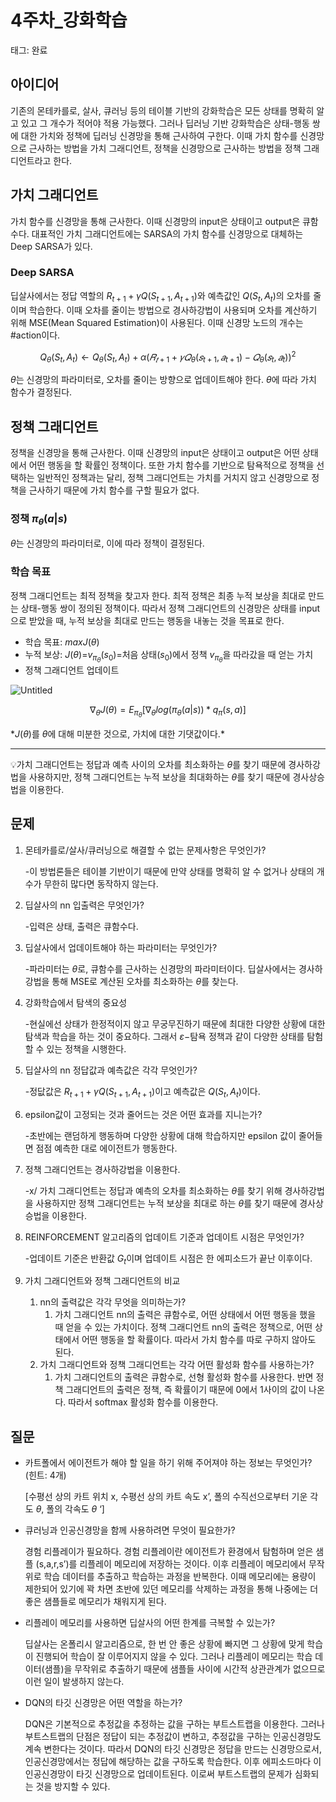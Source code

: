 # 4주차_강화학습

태그: 완료

## 아이디어

기존의 몬테카를로, 살사, 큐러닝 등의 테이블 기반의 강화학습은 모든 상태를 명확히 알고 있고 그 개수가 적어야 적용 가능했다. 그러나 딥러닝 기반 강화학습은 상태-행동 쌍에 대한 가치와 정책에 딥러닝 신경망을 통해 근사하여 구한다. 이때 가치 함수를 신경망으로 근사하는 방법을 가치 그래디언트, 정책을 신경망으로 근사하는 방법을 정책 그래디언트라고 한다. 

## 가치 그래디언트

가치 함수를 신경망을 통해 근사한다. 이때 신경망의 input은 상태이고 output은 큐함수다. 대표적인 가치 그래디언트에는 SARSA의 가치 함수를 신경망으로 대체하는 Deep SARSA가 있다. 

### Deep SARSA

딥살사에서는 정답 역할의 $R_{t+1}+\gamma Q(S_{t+1},A_{t+1})$와 예측값인 $Q(S_{t}, A_{t})$의 오차를 줄이며 학습한다. 이때 오차를 줄이는 방법으로 경사하강법이 사용되며 오차를 계산하기 위해 MSE(Mean Squared Estimation)이 사용된다. 이때 신경망 노드의 개수는 #action이다. 

$$
Q_{\theta}(S_t,A_t) ← Q_{\theta}(S_t,A_t)  + \alpha (𝑅_{𝑡+1} + 𝛾𝑄_{\theta}(𝑠_{t+1},𝑎_{t+1}) − 𝑄_{\theta}(𝑠_t,𝑎_t))^2
$$

$\theta$는 신경망의 파라미터로, 오차를 줄이는 방향으로 업데이트해야 한다. $\theta$에 따라 가치 함수가 결정된다. 

## 정책 그래디언트

정책을 신경망을 통해 근사한다. 이때 신경망의 input은 상태이고 output은 어떤 상태에서 어떤 행동을 할 확률인 정책이다. 또한 가치 함수를 기반으로 탐욕적으로 정책을 선택하는 일반적인 정책과는 달리, 정책 그래디언트는 가치를 거치지 않고 신경망으로 정책을 근사하기 때문에 가치 함수를 구할 필요가 없다. 

### 정책 $\pi_{\theta}(a|s)$

$\theta$는 신경망의 파라미터로, 이에 따라 정책이 결정된다. 

### 학습 목표

정책 그래디언트는 최적 정책을 찾고자 한다. 최적 정책은 최종 누적 보상을 최대로 만드는 상태-행동 쌍이 정의된 정책이다. 따라서 정책 그래디언트의 신경망은 상태를 input으로 받았을 때, 누적 보상을 최대로 만드는 행동을 내놓는 것을 목표로 한다.  

- 학습 목표: $maxJ(\theta)$
- 누적 보상: $J(\theta)$=$v_{\pi_{\theta}}(s_{0})$=처음 상태$(s_{0})$에서 정책 $v_{\pi_{\theta}}$을 따라갔을 때 얻는 가치
- 정책 그래디언트 업데이트

![Untitled](4%E1%84%8C%E1%85%AE%E1%84%8E%E1%85%A1_%E1%84%80%E1%85%A1%E1%86%BC%E1%84%92%E1%85%AA%E1%84%92%E1%85%A1%E1%86%A8%E1%84%89%E1%85%B3%E1%86%B8%20207676f7cf8f4bd2a9f2e3b0ebe0a851/Untitled.png)

$$
∇_{\theta}J(\theta) = E_{\pi_{\theta}}[∇_{\theta}log(\pi_{\theta}(a|s))*q_{\pi}(s,a)]
$$

$*J(\theta)$를 $\theta$에 대해 미분한 것으로, 가치에 대한 기댓값이다.* 

---

💡가치 그래디언트는 정답과 예측 사이의 오차를 최소화하는 $\theta$를 찾기 때문에 경사하강법을 사용하지만, 정책 그래디언트는 누적 보상을 최대화하는 $\theta$를 찾기 때문에 경사상승법을 이용한다. 

## 문제

1. 몬테카를로/살사/큐러닝으로 해결할 수 없는 문제사항은 무엇인가?
    
    -이 방법론들은 테이블 기반이기 때문에 만약 상태를 명확히 알 수 없거나 상태의 개수가 무한히 많다면 동작하지 않는다. 
    
2. 딥살사의 nn 입출력은 무엇인가?
    
    -입력은 상태, 출력은 큐함수다. 
    
3. 딥살사에서 업데이트해야 하는 파라미터는 무엇인가?
    
    -파라미터는 $\theta$로, 큐함수를 근사하는 신경망의 파라미터이다. 딥살사에서는 경사하강법을 통해 MSE로 계산된 오차를 최소화하는 $\theta$를 찾는다. 
    
4. 강화학습에서 탐색의 중요성
    
    -현실에선 상태가 한정적이지 않고 무궁무진하기 때문에 최대한 다양한 상황에 대한 탐색과 학습을 하는 것이 중요하다. 그래서 $\varepsilon-$탐욕 정책과 같이 다양한 상태를 탐험할 수 있는 정책을 시행한다. 
    
5. 딥살사의 nn 정답값과 예측값은 각각 무엇인가?
    
    -정닶값은 $R_{t+1}+\gamma Q(S_{t+1}, A_{t+1})$이고 예측값은 $Q(S_{t}, A_{t})$이다. 
    
6. epsilon값이 고정되는 것과 줄어드는 것은 어떤 효과를 지니는가?
    
    -초반에는 랜덤하게 행동하며 다양한 상황에 대해 학습하지만 epsilon 값이 줄어들면 점점 예측한 대로 에이전트가 행동한다. 
    
7. 정책 그래디언트는 경사하강법을 이용한다.
    
    -x/ 가치 그래디언트는 정답과 예측의 오차를 최소화하는 $\theta$를 찾기 위해 경사하강법을 사용하지만 정책 그래디언트는 누적 보상을 최대로 하는 $\theta$를 찾기 때문에 경사상승법을 이용한다. 
    
8. REINFORCEMENT 알고리즘의 업데이트 기준과 업데이트 시점은 무엇인가?
    
    -업데이트 기준은 반환값 $G_{t}$이며 업데이트 시점은 한 에피소드가 끝난 이후이다. 
    
9. 가치 그래디언트와 정책 그래디언트의 비교
    1. nn의 출력값은 각각 무엇을 의미하는가?
        1. 가치 그래디언트 nn의 출력은 큐함수로, 어떤 상태에서 어떤 행동을 했을 때 얻을 수 있는 가치이다. 정책 그래디언트 nn의 출력은 정책으로, 어떤 상태에서 어떤 행동을 할 확률이다. 따라서 가치 함수를 따로 구하지 않아도 된다. 
    2. 가치 그래디언트와 정책 그래디언트는 각각 어떤 활성화 함수를 사용하는가?
        1. 가치 그래디언트의 출력은 큐함수로, 선형 활성화 함수를 사용한다. 반면 정책 그래디언트의 출력은 정책, 즉 확률이기 때문에 0에서 1사이의 값이 나온다. 따라서 softmax 활성화 함수를 이용한다. 

## 질문

- 카트폴에서 에이전트가 해야 할 일을 하기 위해 주어져야 하는 정보는 무엇인가? (힌트: 4개)
    
    [수평선 상의 카트 위치 x, 수평선 상의 카트 속도 x’, 폴의 수직선으로부터 기운 각도 $\theta$, 폴의 각속도 $\theta$ ‘]
    
- 큐러닝과 인공신경망을 함께 사용하려면 무엇이 필요한가?
    
    경험 리플레이가 필요하다. 경험 리플레이란 에이전트가 환경에서 탐험하며 얻은 샘플 (s,a,r,s’)를 리플레이 메모리에 저장하는 것이다. 이후 리플레이 메모리에서 무작위로 학습 데이터를 추출하고 학습하는 과정을 반복한다. 이때 메모리에는 용량이 제한되어 있기에 꽉 차면 초반에 있던 메모리를 삭제하는 과정을 통해 나중에는 더 좋은 샘플들로 메모리가 채워지게 된다. 
    
- 리플레이 메모리를 사용하면 딥살사의 어떤 한계를 극복할 수 있는가?
    
    딥살사는 온폴리시 알고리즘으로, 한 번 안 좋은 상황에 빠지면 그 상황에 맞게 학습이 진행되어 학습이 잘 이루어지지 않을 수 있다. 그러나 리플레이 메모리는 학습 데이터(샘플)을 무작위로 추출하기 때문에 샘플들 사이에 시간적 상관관계가 없으므로 이런 일이 발생하지 않는다. 
    
- DQN의 타깃 신경망은 어떤 역할을 하는가?
    
    DQN은 기본적으로 추정값을 추정하는 값을 구하는 부트스트랩을 이용한다. 그러나 부트스트랩의 단점은 정답이 되는 추정값이 변하고, 추정값을 구하는 인공신경망도 계속 변한다는 것이다. 따라서 DQN의 타깃 신경망은 정답을 만드는 신경망으로서, 인공신경망에서는 정답에 해당하는 값을 구하도록 학습한다. 이후 에피소드마다 이 인공신경망이 타깃 신경망으로 업데이트된다. 이로써 부트스트랩의 문제가 심화되는 것을 방지할 수 있다.